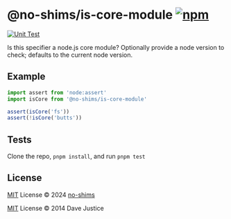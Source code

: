 # @no-shims/is-core-module [![npm](https://img.shields.io/npm/v/@no-shims/is-core-module.svg)](https://npmjs.com/package/@no-shims/is-core-module)

[![Unit Test](https://github.com/no-shims/is-core-module/actions/workflows/unit-test.yml/badge.svg)](https://github.com/no-shims/is-core-module/actions/workflows/unit-test.yml)

Is this specifier a node.js core module? Optionally provide a node version to check; defaults to the current node version.

## Example

```js
import assert from 'node:assert'
import isCore from '@no-shims/is-core-module'

assert(isCore('fs'))
assert(!isCore('butts'))
```

## Tests

Clone the repo, `pnpm install`, and run `pnpm test`

## License

[MIT](./LICENSE) License © 2024 [no-shims](https://github.com/no-shims)

[MIT](./LICENSE-original) License © 2014 Dave Justice
